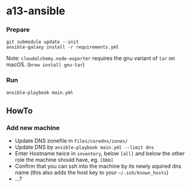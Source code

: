 # a13-ansible

### Prepare

```
git submodule update --init
ansible-galaxy install -r requirements.yml
```

Note: `cloudalchemy.node-exporter` requires the gnu variant of `tar` on macOS. (`brew install gnu-tar`)

### Run
```
ansible-playbook main.yml
```

## HowTo
### Add new machine
* Update DNS zonefile in `files/coredns/zones/`
* Update DNS by `ansible-playbook main.yml --limit dns`
* Enter Hostname twice in `inventory`, below `[all]` and below the other role the machine should have, eg. `[bbb]`
* Confirm that you can ssh into the machine by its newly aquired dns name (this also adds the host key to your `~/.ssh/known_hosts`)
* ...?